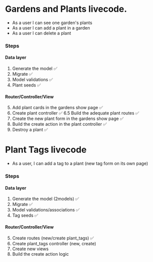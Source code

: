 # Gardens and Plants livecode.

- As a user I can see one garden's plants
- As a user I can add a plant in a garden
- As a user I can delete a plant

### Steps

#### Data layer

1. Generate the model ✅
2. Migrate ✅
3. Model validations ✅
4. Plant seeds ✅

#### Router/Controller/View

5. Add plant cards in the gardens show page ✅
6. Create plant controller ✅
6.5 Build the adequate plant routes ✅
7. Create the new plant form in the gardens show page ✅
8. Build the create action in the plant controller ✅
9. Destroy a plant ✅

# Plant Tags livecode

- As a user, I can add a tag to a plant (new tag form on its own page)

### Steps

#### Data layer

1. Generate the model (2models) ✅
2. Migrate ✅
3. Model validations/associations ✅
4. Tag seeds ✅

#### Router/Controller/View

5. Create routes (new/create plant_tags) ✅
6. Create plant_tags controller (new, create)
7. Create new views
8. Build the create action logic